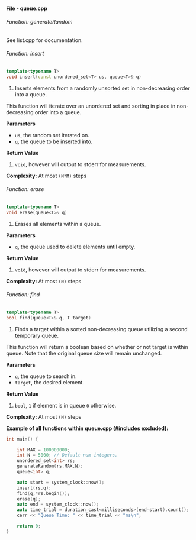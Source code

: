 #### File - queue.cpp


###### Function: generateRandom

See list.cpp for documentation.

###### Function: insert
```cpp
template<typename T>
void insert(const unordered_set<T> us, queue<T>& q)
```
1) Inserts elements from a randomly unsorted set in non-decreasing order into a queue.

This function will iterate over an unordered set and sorting in place in non-decreasing order into a queue.

**Parameters**
- `us`, the random set iterated on.
- `q`, the queue to be inserted into.

**Return Value**

1) `void`, however will output to stderr for measurements.

**Complexity:** At most `(N*M)` steps

###### Function: erase
```cpp
template<typename T>
void erase(queue<T>& q)
```
1) Erases all elements within a queue.

**Parameters**
- `q`, the queue used to delete elements until empty.

**Return Value**

1) `void`, however will output to stderr for measurements.

**Complexity:** At most `(N)` steps

###### Function: find

```cpp
template<typename T>
bool find(queue<T>& q, T target)
```

1)  Finds a target within a sorted non-decreasing queue utilizing a second temporary queue.

This function will return a boolean based on whether or not target is within queue. Note that the original queue size will remain unchanged.

**Parameters**
- `q`, the queue to search in.
- `target`, the desired element.

**Return Value**

1) `bool`, `1` if element is in queue `0` otherwise.

**Complexity:** At most `(N)` steps

**Example of all functions within queue.cpp (#includes excluded):**
```cpp
int main() {

    int MAX = 100000000;
    int N = 5000; // Default num integers.
    unordered_set<int> rs;
    generateRandom(rs,MAX,N);
    queue<int> q;

    auto start = system_clock::now();
    insert(rs,q);
    find(q,*rs.begin());
    erase(q);
    auto end = system_clock::now();
    auto time_trial = duration_cast<milliseconds>(end-start).count();
    cerr << "Queue Time: " << time_trial << "ms\n";

    return 0;
}
```
